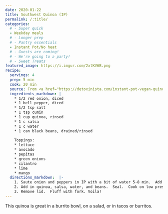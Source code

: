 ```yaml
---
date: 2020-01-22
title: Southwest Quinoa (IP)
permalink: /:title/
categories:
  # - Super quick
  - Weekday meals
  # - Longer prep
  # - Pantry essentials
  - Instant Pot/No heat
  # - Guests are coming!
  # - We're going to a party!
  # - Sweet Treats
featured_image: https://i.imgur.com/2xtKV6B.png
recipe:
  servings: 4
  prep: 5 min
  cook: 20 min
  source: From <a href="https://detoxinista.com/instant-pot-vegan-quinoa-burrito-bowls/">Detoxinista</a>
  ingredients_markdown: |-
    * 1/2 red onion, diced
    * 1 bell pepper, diced
    * 1/2 tsp salt
    * 1 tsp cumin
    * 1 cup quinoa, rinsed
    * 1 c salsa
    * 1 c water
    * 1 can black beans, drained/rinsed
    
    Toppings:
    * lettuce
    * avocado
    * pepitas
    * green onions
    * cilantro
    * lime
    * mango
  directions_markdown:  |-
    1. Saute onion and peppers in IP with a bit of water 5-8 min.  Add cumin and salt, saute another minute.  Turn off IP.
    2. Add in quinoa, salsa, water, and beans.  Seal.  Cook on low pressure for 12 min.  Let pressure release naturally (10-15 min).
    3. Remove lid.  Fluff with fork. Voila!
---
```

This quinoa is great in a burrito bowl, on a salad, or in tacos or burritos.